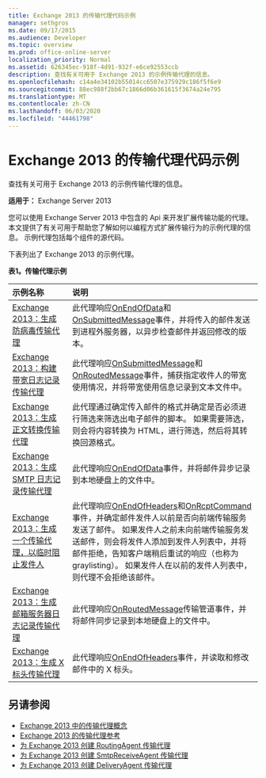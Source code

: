 ```yaml
---
title: Exchange 2013 的传输代理代码示例
manager: sethgros
ms.date: 09/17/2015
ms.audience: Developer
ms.topic: overview
ms.prod: office-online-server
localization_priority: Normal
ms.assetid: 626345ec-918f-4d91-932f-e6ce92553ccb
description: 查找有关可用于 Exchange 2013 的示例传输代理的信息。
ms.openlocfilehash: c14a4e34102b55014cc6507e375929c186f5f6e9
ms.sourcegitcommit: 88ec988f2bb67c1866d06b361615f3674a24e795
ms.translationtype: MT
ms.contentlocale: zh-CN
ms.lasthandoff: 06/03/2020
ms.locfileid: "44461798"
---
```

# <a name="transport-agent-code-samples-for-exchange-2013"></a>Exchange 2013 的传输代理代码示例

查找有关可用于 Exchange 2013 的示例传输代理的信息。
  
**适用于：** Exchange Server 2013
  
您可以使用 Exchange Server 2013 中包含的 Api 来开发扩展传输功能的代理。 本文提供了有关可用于帮助您了解如何以编程方式扩展传输行为的示例代理的信息。 示例代理包括每个组件的源代码。 
  
下表列出了 Exchange 2013 的示例代理。
  
**表1。传输代理示例**

|**示例名称**|**说明**|
|:-----|:-----|
|[Exchange 2013：生成防病毒传输代理](https://code.msdn.microsoft.com/Exchange/Exchange-2013-Build-an-6e544269) <br/> |此代理响应[OnEndOfData](https://msdn.microsoft.com/library/Microsoft.Exchange.Data.Transport.Smtp.SmtpReceiveAgent.OnEndOfData.aspx)和[OnSubmittedMessage](https://msdn.microsoft.com/library/Microsoft.Exchange.Data.Transport.Routing.RoutingAgent.OnSubmittedMessage.aspx)事件，并将传入的邮件发送到进程外服务器，以异步检查邮件并返回修改的版本。  <br/> |
|[Exchange 2013：构建带宽日志记录传输代理](https://code.msdn.microsoft.com/Exchange/Exchange-2013-Build-a-d61a4aaa) <br/> |此代理响应[OnSubmittedMessage](https://msdn.microsoft.com/library/Microsoft.Exchange.Data.Transport.Routing.RoutingAgent.OnSubmittedMessage.aspx)和[OnRoutedMessage](https://msdn.microsoft.com/library/Microsoft.Exchange.Data.Transport.Routing.RoutingAgent.OnRoutedMessage.aspx)事件，捕获指定收件人的带宽使用情况，并将带宽使用信息记录到文本文件中。  <br/> |
|[Exchange 2013：生成正文转换传输代理](https://code.msdn.microsoft.com/Exchange/Exchange-2013-Build-a-body-ed36ecb0) <br/> |此代理通过确定传入邮件的格式并确定是否必须进行筛选来筛选出电子邮件的脚本。 如果需要筛选，则会将内容转换为 HTML，进行筛选，然后将其转换回源格式。  <br/> |
|[Exchange 2013：生成 SMTP 日志记录传输代理](https://code.msdn.microsoft.com/Exchange/Exchange-2013-Build-an-fc23dc33) <br/> |此代理响应[OnEndOfData](https://msdn.microsoft.com/library/Microsoft.Exchange.Data.Transport.Smtp.SmtpReceiveAgent.OnEndOfData.aspx)事件，并将邮件异步记录到本地硬盘上的文件中。  <br/> |
|[Exchange 2013：生成一个传输代理，以临时阻止发件人](https://code.msdn.microsoft.com/Exchange/Exchange-2013-Build-a-52a767d8) <br/> |此代理响应[OnEndOfHeaders](https://msdn.microsoft.com/library/Microsoft.Exchange.Data.Transport.Smtp.SmtpReceiveAgent.OnEndOfHeaders.aspx)和[OnRcptCommand](https://msdn.microsoft.com/library/Microsoft.Exchange.Data.Transport.Smtp.SmtpReceiveAgent.OnRcptCommand.aspx)事件，并确定邮件发件人以前是否向前端传输服务发送了邮件。 如果发件人之前未向前端传输服务发送邮件，则会将发件人添加到发件人列表中，并将邮件拒绝，告知客户端稍后重试的响应（也称为 graylisting）。 如果发件人在以前的发件人列表中，则代理不会拒绝该邮件。  <br/> |
|[Exchange 2013：生成邮箱服务器日志记录传输代理](https://code.msdn.microsoft.com/Exchange/Exchange-2013-Build-a-fc8632e5) <br/> |此代理响应[OnRoutedMessage](https://msdn.microsoft.com/library/Microsoft.Exchange.Data.Transport.Routing.RoutingAgent.OnRoutedMessage.aspx)传输管道事件，并将邮件同步记录到本地硬盘上的文件中。  <br/> |
|[Exchange 2013：生成 X 标头传输代理](https://code.msdn.microsoft.com/Exchange/Exchange-2013-Build-an-32f62f5a) <br/> |此代理响应[OnEndOfHeaders](https://msdn.microsoft.com/library/Microsoft.Exchange.Data.Transport.Smtp.SmtpReceiveAgent.OnEndOfHeaders.aspx)事件，并读取和修改邮件中的 X 标头。  <br/> |
   
## <a name="see-also"></a>另请参阅

- [Exchange 2013 中的传输代理概念](transport-agent-concepts-in-exchange-2013.md)    
- [Exchange 2013 的传输代理参考](transport-agent-reference-for-exchange-2013.md)    
- [为 Exchange 2013 创建 RoutingAgent 传输代理](how-to-create-a-routingagent-transport-agent-for-exchange-2013.md)   
- [为 Exchange 2013 创建 SmtpReceiveAgent 传输代理](how-to-create-an-smtpreceiveagent-transport-agent-for-exchange-2013.md)    
- [为 Exchange 2013 创建 DeliveryAgent 传输代理](how-to-create-a-deliveryagent-transport-agent-for-exchange-2013.md)
    

